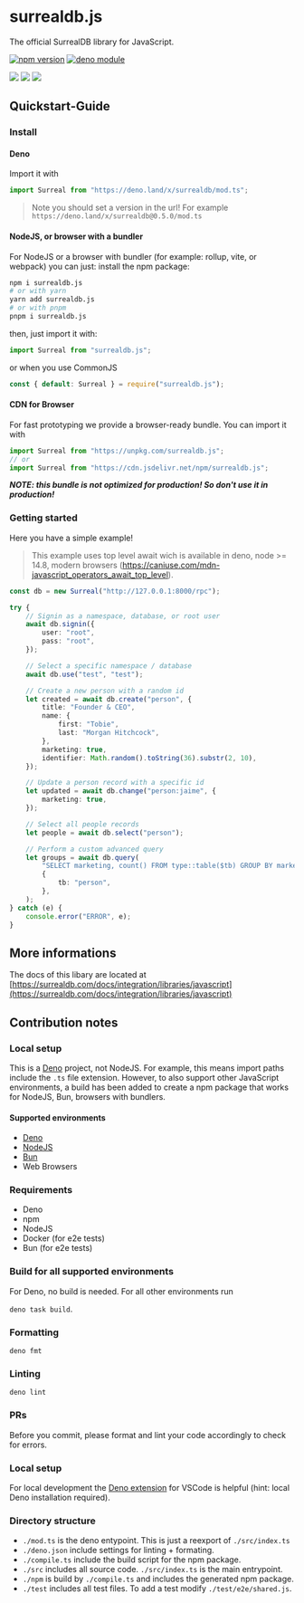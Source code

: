 # surrealdb.js

The official SurrealDB library for JavaScript.

[![npm version](https://badge.fury.io/js/surrealdb.js.svg)](https://badge.fury.io/js/surrealdb.js)
[![deno module](https://shield.deno.dev/x/surrealdb)](https://deno.land/x/surrealdb)

[![](https://img.shields.io/badge/status-beta-ff00bb.svg?style=flat-square)](https://github.com/surrealdb/surrealdb.js)
[![](https://img.shields.io/badge/docs-view-44cc11.svg?style=flat-square)](https://surrealdb.com/docs/integration/libraries/javascript)
[![](https://img.shields.io/badge/license-Apache_License_2.0-00bfff.svg?style=flat-square)](https://github.com/surrealdb/surrealdb.js)

## Quickstart-Guide

### Install

#### Deno

Import it with

```ts
import Surreal from "https://deno.land/x/surrealdb/mod.ts";
```

> Note you should set a version in the url! For example
> `https://deno.land/x/surrealdb@0.5.0/mod.ts`

#### NodeJS, or browser with a bundler

For NodeJS or a browser with bundler (for example: rollup, vite, or webpack) you can just:
install the npm package:

```sh
npm i surrealdb.js
# or with yarn
yarn add surrealdb.js
# or with pnpm
pnpm i surrealdb.js
```

then, just import it with:

```ts
import Surreal from "surrealdb.js";
```

or when you use CommonJS

```ts
const { default: Surreal } = require("surrealdb.js");
```

#### CDN for Browser

For fast prototyping we provide a browser-ready bundle. You can import it with

```ts
import Surreal from "https://unpkg.com/surrealdb.js";
// or
import Surreal from "https://cdn.jsdelivr.net/npm/surrealdb.js";
```

_**NOTE: this bundle is not optimized for production! So don't use it in
production!**_

### Getting started

Here you have a simple example!

> This example uses top level await wich is available in deno, node >= 14.8,
> modern browsers
> (https://caniuse.com/mdn-javascript_operators_await_top_level).

```ts
const db = new Surreal("http://127.0.0.1:8000/rpc");

try {
	// Signin as a namespace, database, or root user
	await db.signin({
		user: "root",
		pass: "root",
	});

	// Select a specific namespace / database
	await db.use("test", "test");

	// Create a new person with a random id
	let created = await db.create("person", {
		title: "Founder & CEO",
		name: {
			first: "Tobie",
			last: "Morgan Hitchcock",
		},
		marketing: true,
		identifier: Math.random().toString(36).substr(2, 10),
	});

	// Update a person record with a specific id
	let updated = await db.change("person:jaime", {
		marketing: true,
	});

	// Select all people records
	let people = await db.select("person");

	// Perform a custom advanced query
	let groups = await db.query(
		"SELECT marketing, count() FROM type::table($tb) GROUP BY marketing",
		{
			tb: "person",
		},
	);
} catch (e) {
	console.error("ERROR", e);
}
```

## More informations

The docs of this libary are located at
[https://surrealdb.com/docs/integration/libraries/javascript](https://surrealdb.com/docs/integration/libraries/javascript)

## Contribution notes

### Local setup

This is a [Deno](https://deno.land) project, not NodeJS. For example, this means
import paths include the `.ts` file extension. However, to also support other
JavaScript environments, a build has been added to create a npm package that
works for NodeJS, Bun, browsers with bundlers.

#### Supported environments

- [Deno](https://deno.land)
- [NodeJS](https://nodejs.org)
- [Bun](https://bun.sh)
- Web Browsers

### Requirements

- Deno
- npm
- NodeJS
- Docker (for e2e tests)
- Bun (for e2e tests)

### Build for all supported environments

For Deno, no build is needed. For all other environments run

`deno task build`.

### Formatting

`deno fmt`

### Linting

`deno lint`

### PRs

Before you commit, please format and lint your code accordingly to check for
errors.

### Local setup

For local development the
[Deno extension](https://marketplace.visualstudio.com/items?itemName=denoland.vscode-deno)
for VSCode is helpful (hint: local Deno installation required).

### Directory structure

- `./mod.ts` is the deno entypoint. This is just a reexport of `./src/index.ts`
- `./deno.json` include settings for linting + formating.
- `./compile.ts` include the build script for the npm package.
- `./src` includes all source code. `./src/index.ts` is the main entrypoint.
- `./npm` is build by `./compile.ts` and includes the generated npm package.
- `./test` includes all test files. To add a test modify `./test/e2e/shared.js`.
